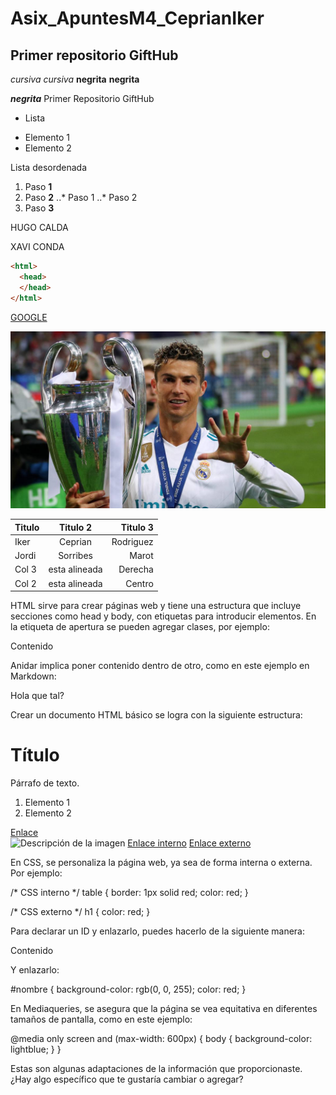 # Asix_ApuntesM4_CeprianIker
## Primer repositorio GiftHub
*cursiva*  _cursiva_
**negrita**  __negrita__

**_negrita_**
Primer Repositorio GiftHub

* Lista

+ Elemento 1
+ Elemento 2

Lista desordenada 
1. Paso **1**
2. Paso **2**
..* Paso 1
..* Paso 2
3. Paso **3**

HUGO CALDA

XAVI CONDA

```html
<html>
  <head>
  </head>
</html>
```
[GOOGLE](http://www.google.com "Click Aqui")

![El Bicho](1527180943_971132_1527370360_noticia_normal.jpg "5 Champions")


| Titulo | Titulo 2 | Titulo 3 |
|--------|:---------:|----------:|
| Iker   | Ceprian  | Rodriguez |
| Jordi  | Sorribes | Marot     |
| Col 3  | esta alineada| Derecha |
| Col 2  | esta alineada| Centro |





HTML sirve para crear páginas web y tiene una estructura que incluye secciones como head y body, con etiquetas para introducir elementos. En la etiqueta de apertura se pueden agregar clases, por ejemplo:

<div class="contenido-visible">Contenido</div>

Anidar implica poner contenido dentro de otro, como en este ejemplo en Markdown:

Hola que tal?

Crear un documento HTML básico se logra con la siguiente estructura:

<!DOCTYPE html>
<html lang="es">
<head>
    <meta charset="UTF-8">
    <link rel="stylesheet" href="estilos.css">
    <meta name="keyboard" content="UTF-8">
    <title>Título de la Página</title>
</head>
<body>
    <!-- Etiquetas visibles de la página web -->
    <h1>Título</h1>
    <p>Párrafo de texto.</p>
    <!-- Etiquetas de bloque -->
    <ol>
        <li>Elemento 1</li>
        <li>Elemento 2</li>
    </ol>
    <!-- Etiquetas de línea -->
    <a href="url-del-enlace">Enlace</a>
    <!-- Salto de línea -->
    <br>
    <!-- Comentario -->
    <!-- Este es un comentario -->
    <!-- Insertar imagen -->
    <img src="ruta-o-url-de-la-imagen" alt="Descripción de la imagen">
    <!-- Enlace a otro destino -->
    <a href="#id-en-la-misma-pagina">Enlace interno</a>
    <a href="url-del-enlace">Enlace externo</a>
    <!-- Tablas en HTML -->
    <!-- Para más teoría y ejemplos, ver tablas.html -->
    <!-- Cambiar icono de la página -->
    <link rel="icon" href="ruta-del-icono">
    <!-- Cambiar título de la página -->
    <title>Nuevo Título de la Página</title>
</body>
</html>

En CSS, se personaliza la página web, ya sea de forma interna o externa. Por ejemplo:

/* CSS interno */
table {
    border: 1px solid red;
    color: red;
}

/* CSS externo */
h1 {
    color: red;
}

Para declarar un ID y enlazarlo, puedes hacerlo de la siguiente manera:

<div id="nombre">Contenido</div>

Y enlazarlo:

#nombre {
    background-color: rgb(0, 0, 255);
    color: red;
}

En Mediaqueries, se asegura que la página se vea equitativa en diferentes tamaños de pantalla, como en este ejemplo:

@media only screen and (max-width: 600px) {
    body {
        background-color: lightblue;
    }
}

Estas son algunas adaptaciones de la información que proporcionaste. ¿Hay algo específico que te gustaría cambiar o agregar?
